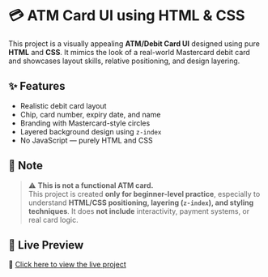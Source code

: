 # 💳 ATM Card UI using HTML & CSS

This project is a visually appealing **ATM/Debit Card UI** designed using pure **HTML** and **CSS**. It mimics the look of a real-world Mastercard debit card and showcases layout skills, relative positioning, and design layering.

## ✨ Features

- Realistic debit card layout
- Chip, card number, expiry date, and name
- Branding with Mastercard-style circles
- Layered background design using `z-index`
- No JavaScript — purely HTML and CSS

## 📝 Note

> ⚠️ **This is not a functional ATM card.**  
> This project is created **only for beginner-level practice**, especially to understand **HTML/CSS positioning, layering (`z-index`), and styling techniques**. It does **not include** interactivity, payment systems, or real card logic.

## 🚀 Live Preview

🔗 [Click here to view the live project](https://your-username.github.io/atm-card-ui/)  
